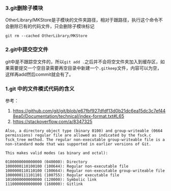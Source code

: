 
### 3.git删除子模块

OtherLibrary/MKStore是子模块的文件夹路径，相对于跟路径，执行这个命令不会删除已有的代码文件，只会删除子模块标记

```
git rm --cached OtherLibrary/MKStore
```


### 2.git中提交空文件

git中是不跟踪空文件的，所以``git add .``之后并不会将空文件夹加入到缓存区，如果需要提交一个空目录需要再空目录中新建一个``.gitkeep``文件，内容可以为空，这样再add然后commit就会有了。


### 1.git 中的文件模式代码的含义

参考：
1. https://github.com/git/git/blob/e67fbf927dfdf13d0b21dc6ea15dc3c7ef448ea0/Documentation/technical/index-format.txt#L65
2. https://stackoverflow.com/a/8347325

```
Also, a directory object type (binary 0100) and group-writeable (0664 permissions) regular file are allowed as indicated by the fsck.c fsck_tree method. The regular non-executable group-writeable file is a non-standard mode that was supported in earlier versions of Git.

This makes valid modes (as binary and octal):

0100000000000000 (040000): Directory
1000000110100100 (100644): Regular non-executable file
1000000110110100 (100664): Regular non-executable group-writeable file
1000000111101101 (100755): Regular executable file
1010000000000000 (120000): Symbolic link
1110000000000000 (160000): Gitlink
```
